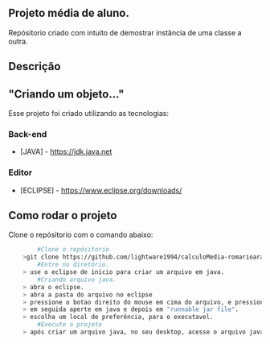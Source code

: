 ## Projeto média de aluno.

Repósitorio criado com intuito de demostrar instância de uma classe a outra.

## Descrição

"Criando um objeto..."
----
Esse projeto foi criado utilizando as tecnologias: 
### Back-end
- [JAVA] - 
https://jdk.java.net

### Editor 

- [ECLIPSE] - https://www.eclipse.org/downloads/

## Como rodar o projeto
Clone o repósitorio com o comando abaixo:

```bash
		#Clone o repósitorio
	>git clone https://github.com/lightware1994/calculoMedia-romarioaraujo.git
		#Entre no diretório.
	> use o eclipse de inicio para criar um arquivo em java. 
		#Criando arquivo java.
	> abra o eclipse.
	> abra a pasta do arquivo no eclipse
	> pressione o botao direito do mouse em cima do arquivo, e pressione em export.
	> em seguida aperte em java e depois em "runnable jar file".
	> escolha um local de preferência, para o executavel.
		#Execute o projeto
	> após criar um arquivo java, no seu desktop, acesse o arquivo java. 
```